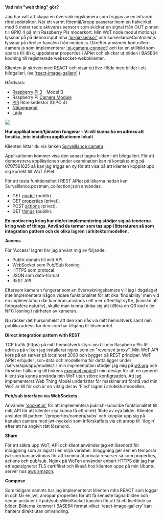 **Vad min "web thing" gör?**

Jag har valt att skapa en övervakningskamera som triggas av en infraröd rörelsedetektor. När ett varmt föremål/kropp passerar inom en halvcirkel med 5 meter radie aktiveras sensorn som skickar en signal från OUT pinnen till GPIO 4 på min Raspberry PIs moderkort. Min WoT node modul motion.js lyssnar på på denna input mha ['pi-pir-sensor'](https://www.npmjs.com/package/pi-pir-sensor) och surveillanceController.js lyssnar på rörelse-kanalen från motion.js. Därefter använder kontrollern camera.js som implementerar ['pi-camera-connect'](https://www.npmjs.com/package/pi-camera-connect) och tar en stillbild som sparas till disk, uppdaterar properties i APIet och skickar ut bilden i BASE64 kodning till registrerade websocket-webbklienter.

Klienten är skriven med REACT och visar ett live-flöde med bilder i ett bildgalleri, (se ['react-image-gallery'](https://www.npmjs.com/package/react-image-gallery) )

Hårdvara:

* [Raspberry Pi 3](https://www.raspberrypi.org/products/raspberry-pi-3-model-b/) - Model B
* Raspberry Pi [Camera Module](https://www.raspberrypi.org/products/pi-noir-camera-v2/)
* [PIR](https://projects.raspberrypi.org/en/projects/physical-computing/13) Rörelsedektor (GIPO 4)
* [Nätaggregat](https://www.raspberrypi.org/products/raspberry-pi-universal-power-supply/)
* [Låda](https://www.raspberrypi.org/products/raspberry-pi-a-case/)



[<img src="https://projects-static.raspberrypi.org/projects/physical-computing/59b9cbb555c53a50d510aa15b06e5d017f950b59/en/images/pir_wiring.png">](https://projects-static.raspberrypi.org/projects/physical-computing/59b9cbb555c53a50d510aa15b06e5d017f950b59/en/images/pir_wiring.png)

**Hur applikationen/tjänsten fungerar - Vi vill kunna ha en adress att besöka, inte installera applikationen lokalt**

Klienten hittar du via länken [Surveillance camera](https://www.projectsbyjohan.com/surveillance).

Applikationen kommer visa den senast tagna bilden i ett bildgalleri. För att demonstrera applikationen under examination kan ni kontakta mig på 0707591825 så kan jag trigga en ny för att visa på att klienten kopplat upp sig korrekt till WoT APIet.

För att testa funktionalitet i REST APIet på läkarna nedan kan Surveillance.postman_collection.json användas: 

* GET [model](https://www.projectsbyjohan.com/surveillance) (publik).
* GET [properties](https://www.projectsbyjohan.com/surveillance/properties) (privat).
* POST [actions](https://www.projectsbyjohan.com/surveillance/actions) (privat).
* GET [things](https://www.projectsbyjohan.com/surveillance/things) (publik).

**En motivering kring hur din/er implementering stödjer sig på teorierna kring web of things. Använd de termer som tas upp i litteraturen så som integration pattern och de olika lagren i arkitekturmodellen.**

**Access**

För 'Access' lagret har jag använt mig av följande:

* Publik domän till mitt API
* WebSocket som Pub/Sub lösning
* HTTPS som protocal
* JSON som data-format
* REST API

Eftersom kameran fungerar som en övervakningskamera vill jag i dagsläget inte implementera någon vidare funktionalitet för att öka 'findability' men vid en implmentation där kameran används i ett mer offentligt syfte, (kanske att fotografera naturliv), skulle man kunna tänka sig att tillföra en QR kod eller NFC lösning i närheten av kameran.

Nu räcker det hursomhelst att den kan nås via mitt hemnätverk samt min publika adress för den som har tillgång till lösenordet.

**Direct integration pattern with REST**

TCP trafik (https) på mitt hemnätverk styrs om till min Raspberry PIs IP adress på vilken jag installerat [nginx](https://www.nginx.com/) som en "reversed proxy". Mitt WoT API körs på en server på localhost:3000 och bygger på REST principer. WoT APIet erbjuder json-data och modellerna för detta ligger under /server/api/app/models/. I min implmentation stödjer jag mig på [w3.org](https://www.w3.org/TR/wot-thing-description/) och försöker hålla mig till bokens [exempel modell](https://github.com/webofthings/web-thing-model/blob/gh-pages/models/modelExamplePi.json) i min design för att en generell klient ska kunna använda min WoT utan större konfigruation. Att jag implementerat Web Thing Model underlättar för maskiner att förstå vad min WoT är till för och är en viktig del av 'Find' lagret i arkitekturmodellen.

**Pub/sub interface via WebSockets**

Använder ['socket.io'](https://www.npmjs.com/package/socket.io) för att implementera publish-subsribe funktionalitet till mitt API för att klienter ska kunna få ett direkt flöde av nya bilder. Klienten ansluter till pathen: '/properties/camera/subs' och kopplar upp sig på kanalen camera med jwt-nyckeln som införskaffats via ett anrop till '/login' efter att ha angivit rätt lösenord.

**Share**

För att säkra upp WoT, API och klient använder jag ett lösenord för inloggning som är lagrat i en miljö variabel. Inloggning ger sen en temporär jwt som kan användas för att komma åt privata resurser så som properties, actions och pub/sub. Nginx på WoTen använder enbart HTTPS där jag har ett egetsignerat TLS certifikat och likaså hos klienten uppe på min Ubuntu server hos [aws amazon](https://aws.amazon.com/ec2/?sc_channel=PS&sc_campaign=acquisition_SW&sc_publisher=google&sc_medium=ACQ-P%7CPS-GO%7CBrand%7CDesktop%7CSU%7CCompute%7CEC2%7CSW%7CEN%7CText&sc_content=ec2_e&sc_detail=aws%20amazon%20ec2&sc_category=Compute&sc_segment=293621058453&sc_matchtype=e&sc_country=SW&s_kwcid=AL!4422!3!293621058453!e!!g!!aws%20amazon%20ec2&ef_id=EAIaIQobChMI7Pzvstaa4QIVGeaaCh3R-QlFEAAYASAAEgLXKfD_BwE:G:s).

**Compose**

Som tidigare nämnts har jag implementerat klienten mha REACT som loggar in och får en jwt, anropar properties för att få senaste tagna bilden och sedan ansluter till pub/sub sWebSocket kanalen för att få ett liveflöde av bilder. Bilderna kommer i BASE64 format vilket 'react-image-gallery' kan hantera direkt utan omvandling.